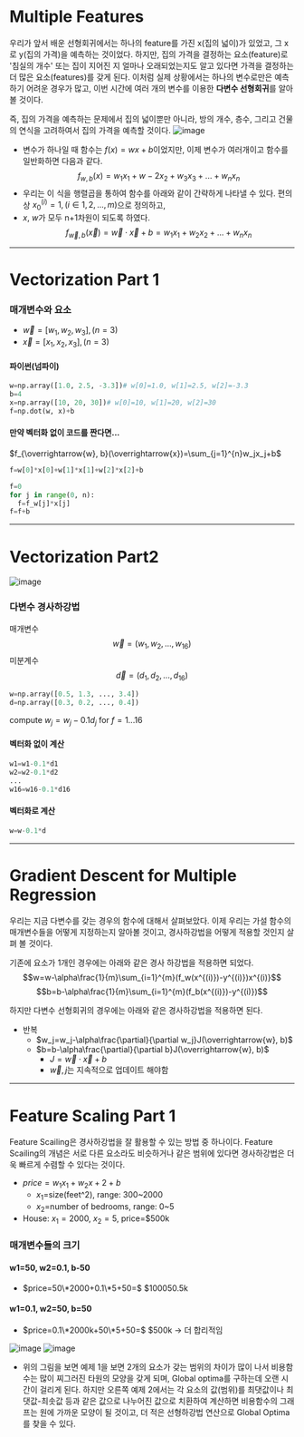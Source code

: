 # Multiple Features
우리가 앞서 배운 선형회귀에서는 하나의 feature를 가진 x(집의 넓이)가 있었고, 그 x로 y(집의 가격)을 예측하는 것이었다.
 하지만, 집의 가격을 결정하는 요소(feature)로 '침실의 개수' 또는 집이 지어진 지 얼마나 오래되었는지도 알고 있다면
 가격을 결정하는 더 많은 요소(features)를 갖게 된다. 
이처럼 실제 상황에서는 하나의 변수로만은 예측하기 어려운 경우가 많고, 이번 시간에 여러 개의 변수를 이용한 **다변수 선형회귀**를 알아볼 것이다.

즉, 집의 가격을 예측하는 문제에서 집의 넓이뿐만 아니라, 방의 개수, 층수, 그리고 건물의 연식을 고려하여서 집의 가격을 예측할 것이다.
![image](https://github.com/qlkdkd/MachineLearning/assets/71871927/053269bd-31df-4b94-9108-112f997817d8)


* 변수가 하나일 때 함수는 $f(x)=wx+b$이었지만, 이제 변수가 여러개이고 함수를 일반화하면 다음과 같다.
$$f_{w, b}(x)=w_1x_1+w-2x_2+w_3x_3+...+w_nx_n$$
* 우리는 이 식을 행렬곱을 통하여 함수를 아래와 같이 간략하게 나타낼 수 있다. 편의상 $x_0^{(i)}=1, (i\in 1, 2, ..., m)$으로 정의하고,
* $x$, $w$가 모두 n+1차원이 되도록 하였다.
$$f_{\overrightarrow{w}, b}(\overrightarrow{x})=\overrightarrow{w}\cdot\overrightarrow{x}+b=w_1x_1+w_2x_2+...+w_nx_n$$

---

#  Vectorization Part 1
### 매개변수와 요소
* $\overrightarrow{w}=[w_1, w_2, w_3], (n=3)$
* $\overrightarrow{x}=[x_1, x_2, x_3], (n=3)$
#### 파이썬(넘파이)
```python
w=np.array([1.0, 2.5, -3.3])# w[0]=1.0, w[1]=2.5, w[2]=-3.3
b=4
x=np.array([10, 20, 30])# w[0]=10, w[1]=20, w[2]=30
f=np.dot(w, x)+b
```
#### 만약 벡터화 없이 코드를 짠다면...
$f_{\overrightarrow{w}, b}(\overrightarrow{x})=\sum_{j=1}^{n}w_jx_j+b$
```python
f=w[0]*x[0]+w[1]*x[1]+w[2]*x[2]+b
```
```python
f=0
for j in range(0, n):
  f=f_w[j]*x[j]
f=f+b
```

---

# Vectorization Part2
![image](https://github.com/qlkdkd/MachineLearning/assets/71871927/0a68b3c9-c5f8-4f81-96be-ad51b6ddf206)

### 다변수 경사하강법
매개변수
$$\overrightarrow{w}=(w_1, w_2, ..., w_16)$$
미분계수
$$\overrightarrow{d}=(d_1, d_2, ..., d_16)$$
```python
w=np.array([0.5, 1.3, ..., 3.4])
d=np.array([0.3, 0.2, ..., 0.4])
```
compute $w_j=w_j-0.1d_j$ for $f=1...16$

#### 벡터화 없이 계산
```python
w1=w1-0.1*d1
w2=w2-0.1*d2
...
w16=w16-0.1*d16
```
#### 벡터화로 계산
```python
w=w-0.1*d
```

---

# Gradient Descent for Multiple Regression
우리는 지금 다변수를 갖는 경우의 함수에 대해서 살펴보았다. 이제 우리는 가설 함수의 매개변수들을 어떻게 지정하는지 알아볼 것이고, 
경사하강법을 어떻게 적용할 것인지 살펴 볼 것이다.

기존에 요소가 1개인 경우에는 아래와 같은 경사 하강법을 적용하면 되었다.
$$w=w-\alpha\frac{1}{m}\sum_{i=1}^{m}(f_w(x^{(i)})-y^{(i)})x^{(i)}$$
$$b=b-\alpha\frac{1}{m}\sum_{i=1}^{m}(f_b(x^{(i)})-y^{(i)})$$

하지만 다변수 선형회귀의 경우에는 아래와 같은 경사하강법을 적용하면 된다.
* 반복
    * $w_j=w_j-\alpha\frac{\partial}{\partial w_j}J(\overrightarrow{w}, b)$
    * $b=b-\alpha\frac{\partial}{\partial b}J(\overrightarrow{w}, b)$
        * $J=\overrightarrow{w}\cdot\overrightarrow{x}+b$
        * $\overrightarrow{w}, j$는 지속적으로 업데이트 해야함
     
---

# Feature Scaling Part 1
Feature Scailing은 경사하강법을 잘 활용할 수 있는 방법 중 하나이다.
Feature Scailing의 개념은 서로 다른 요소라도 비슷하거나 같은 범위에 있다면 경사하강법은 더욱 빠르게 수렴할 수 있다는 것이다.
* $price=w_1x_1+w_2x+2+b$
    * $x_1$=size(feet^2), range: 300~2000
    * $x_2$=number of bedrooms, range: 0~5
* House: $x_1=2000$, $x_2=5$, price=\$500k

### 매개변수들의 크기
#### w1=50, w2=0.1, b-50
* $price=50\*2000+0.1\*5+50=$ \$100050.5k
#### w1=0.1, w2=50, b=50
* $price=0.1\*2000k+50\*5+50=$ \$500k -> 더 합리적임

![image](https://github.com/qlkdkd/MachineLearning/assets/71871927/f5c24c1b-ae2d-4757-b4e6-7cb3540cb350)
![image](https://github.com/qlkdkd/MachineLearning/assets/71871927/0224987b-0230-4d95-ad26-c07a10c5cacd)
* 위의 그림을 보면 예제 1을 보면 2개의 요소가 갖는 범위의 차이가 많이 나서 비용함수는 많이 찌그러진 타원의 모양을 갖게 되며, Global optima를 구하는데 오랜 시간이 걸리게 된다. 하지만 오른쪽 예제 2에서는 각 요소의 값(범위)를 최댓값이나 최댓값-최솟값 등과 같은 값으로 나누어진 값으로 치환하여 계산하면 비용함수의 그래프는 원에 가까운 모양이 될 것이고, 더 적은 선형하강법 연산으로 Global Optima를 찾을 수 있다.
